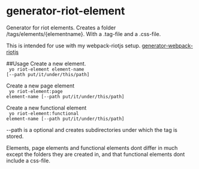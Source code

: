 # generator-riot-element
Generator for riot elements. 
Creates a folder /tags/elements/{elementname}. With a .tag-file and a .css-file.

This is intended for use with my webpack-riotjs setup.
<a href="https://github.com/opture/generator-webpack-riotjs">generator-webpack-riotjs</a>

##Usage
Create a new element.<br>
<code>
yo riot-element element-name [--path put/it/under/this/path]
</code>

Create a new page element<br>
<code>
yo riot-element:page element-name [--path put/it/under/this/path]
</code>

Create a new functional element<br>
<code>
yo riot-element:functional element-name [--path put/it/under/this/path]
</code>

--path is a optional and creates subdirectories under which the tag is stored.

Elements, page elements and functional elements dont differ in much except the folders they are created in, and that functional elements dont include a css-file.
